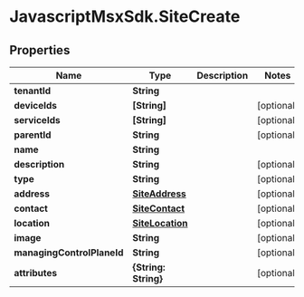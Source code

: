 # JavascriptMsxSdk.SiteCreate

## Properties

Name | Type | Description | Notes
------------ | ------------- | ------------- | -------------
**tenantId** | **String** |  | 
**deviceIds** | **[String]** |  | [optional] 
**serviceIds** | **[String]** |  | [optional] 
**parentId** | **String** |  | [optional] 
**name** | **String** |  | 
**description** | **String** |  | [optional] 
**type** | **String** |  | [optional] 
**address** | [**SiteAddress**](SiteAddress.md) |  | [optional] 
**contact** | [**SiteContact**](SiteContact.md) |  | [optional] 
**location** | [**SiteLocation**](SiteLocation.md) |  | [optional] 
**image** | **String** |  | [optional] 
**managingControlPlaneId** | **String** |  | [optional] 
**attributes** | **{String: String}** |  | [optional] 


